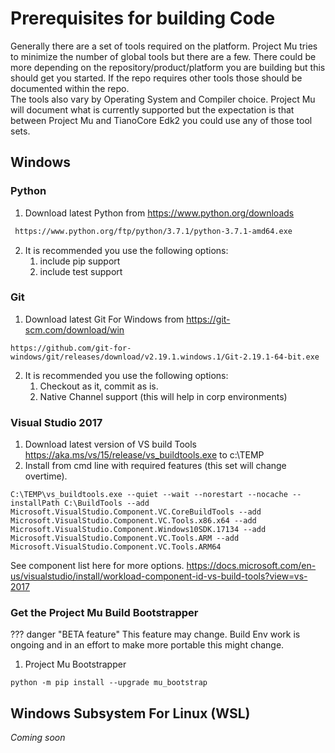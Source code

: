 # Prerequisites for building Code

Generally there are a set of tools required on the platform.  Project Mu tries to minimize the number of global tools but there are a few.  There could be more depending on the repository/product/platform you are building but this should get you started.  If the repo requires other tools those should be documented within the repo.  
The tools also vary by Operating System and Compiler choice.  Project Mu will document what is currently supported but the expectation is that between Project Mu and TianoCore Edk2 you could use any of those tool sets.

## Windows

### Python

1. Download latest Python from https://www.python.org/downloads
```cmd
 https://www.python.org/ftp/python/3.7.1/python-3.7.1-amd64.exe
```
2. It is recommended you use the following options:
    1. include pip support
    2. include test support

### Git
1. Download latest Git For Windows from https://git-scm.com/download/win 
```
https://github.com/git-for-windows/git/releases/download/v2.19.1.windows.1/Git-2.19.1-64-bit.exe
```
2. It is recommended you use the following options:
    1. Checkout as it, commit as is.
    2. Native Channel support (this will help in corp environments)

### Visual Studio 2017 

1. Download latest version of VS build Tools
https://aka.ms/vs/15/release/vs_buildtools.exe to c:\TEMP
2. Install from cmd line with required features (this set will change overtime). 
```
C:\TEMP\vs_buildtools.exe --quiet --wait --norestart --nocache --installPath C:\BuildTools --add Microsoft.VisualStudio.Component.VC.CoreBuildTools --add Microsoft.VisualStudio.Component.VC.Tools.x86.x64 --add Microsoft.VisualStudio.Component.Windows10SDK.17134 --add Microsoft.VisualStudio.Component.VC.Tools.ARM --add Microsoft.VisualStudio.Component.VC.Tools.ARM64
```
See component list here for more options. https://docs.microsoft.com/en-us/visualstudio/install/workload-component-id-vs-build-tools?view=vs-2017 

### Get the  Project Mu Build Bootstrapper

??? danger "BETA feature"
    This feature may change.  Build Env work is ongoing and in an effort to make more portable
    this might change.  
     

1. Project Mu Bootstrapper
```
python -m pip install --upgrade mu_bootstrap
```
## Windows Subsystem For Linux (WSL)

_Coming soon_